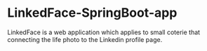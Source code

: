 # LinkedFace-SpringBoot-app
LinkedFace is a web application which applies to small coterie that connecting the life photo to the Linkedin profile page.

